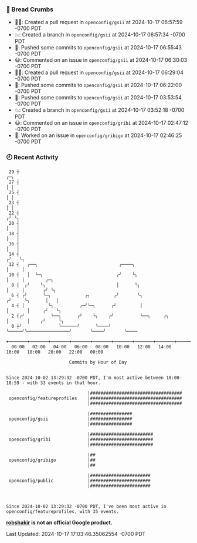 ### 🍞 Bread Crumbs

 * ✍🏼: Created a pull request in `openconfig/gsii` at 2024-10-17 06:57:59 -0700 PDT
 * 💥: Created a branch in `openconfig/gsii` at 2024-10-17 06:57:34 -0700 PDT
 * 🚢: Pushed some commits to `openconfig/gsii` at 2024-10-17 06:55:43 -0700 PDT
 * 😃: Commented on an issue in `openconfig/gsii` at 2024-10-17 06:30:03 -0700 PDT
 * ✍🏼: Created a pull request in `openconfig/gsii` at 2024-10-17 06:29:04 -0700 PDT
 * 🚢: Pushed some commits to `openconfig/gsii` at 2024-10-17 06:22:00 -0700 PDT
 * 🚢: Pushed some commits to `openconfig/gsii` at 2024-10-17 03:53:54 -0700 PDT
 * 💥: Created a branch in `openconfig/gsii` at 2024-10-17 03:52:18 -0700 PDT
 * 😃: Commented on an issue in `openconfig/gribi` at 2024-10-17 02:47:12 -0700 PDT
 * 👀: Worked on an issue in `openconfig/gribigo` at 2024-10-17 02:46:25 -0700 PDT

### 🕘 Recent Activity
```
 29 ┼                                                                            ╭─╮
 27 ┤                                                                            │ │
 25 ┤                                                                            │ │
 23 ┤                                                                            │ │
 22 ┤                                                                           ╭╯ ╰╮
 20 ┤                                                                           │   │
 18 ┤                                                                           │   │
 16 ┤                                                                           │   │
 14 ┤                                                                          ╭╯   ╰╮
 12 ┤   ╭──╮                               ╭────╮                              │     │
 10 ┤   │  ╰─╮                            ╭╯    ╰╮                             │     │        ╭─╮
  8 ┤  ╭╯    ╰╮                           │      ╰╮                            │     │       ╭╯ ╰╮
  6 ┤ ╭╯      ╰─╮             ╭╮         ╭╯       ╰╮                          ╭╯     ╰╮      │   │
  4 ┤ │         ╰╮          ╭─╯╰─╮      ╭╯         │                          │       │     ╭╯   ╰╮
  2 ┤╭╯          ╰──╮      ╭╯    ╰╮    ╭╯          ╰──╮     ╭╮                │       │    ╭╯     ╰╮
  0 ┼╯              ╰──────╯      ╰────╯              ╰─────╯╰────────────────╯       ╰────╯       ╰────
    +───────+───────+───────+───────+───────+───────+───────+───────+───────+───────+───────+───────+────
  00:00   02:00   04:00   06:00   08:00   10:00   12:00   14:00   16:00   18:00   20:00   22:00   00:00   

						Commits by Hour of Day


Since 2024-10-02 13:29:32 -0700 PDT, I'm most active between 18:00-18:59 - with 33 events in that hour.

```



```
                               |###################################
 openconfig/featureprofiles    |###################################
                               |###################################

                               |################
 openconfig/gsii               |################
                               |################

                               |########################
 openconfig/gribi              |########################
                               |########################

                               |##
 openconfig/gribigo            |##
                               |##

                               |#######################
 openconfig/public             |#######################
                               |#######################



Since 2024-10-02 13:29:32 -0700 PDT, I've been most active in openconfig/featureprofiles, with 35 events.

```
**[robshakir](mailto:robjs@google.com) is not an official Google product.**  


Last Updated: 2024-10-17 17:03:46.35062554 -0700 PDT
